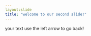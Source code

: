 ```yaml
---
layout:slide
title: "welcome to our second slide!"
---
```

your text
use the left arrow to go back!
